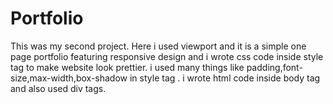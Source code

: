 # Portfolio

This was my second project.
Here i used viewport and it is a simple one page portfolio featuring responsive design and 
i wrote css code inside style tag to make website look prettier.
i used many things like padding,font-size,max-width,box-shadow in style tag .
i wrote html code inside body tag and also used div tags.


